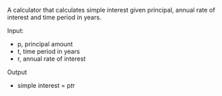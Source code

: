 A calculator that calculates simple interest given principal, annual rate of interest and time period in years.

Input:
* p, principal amount
* t, time period in years
* r, annual rate of interest

Output
* simple interest = p*t*r

